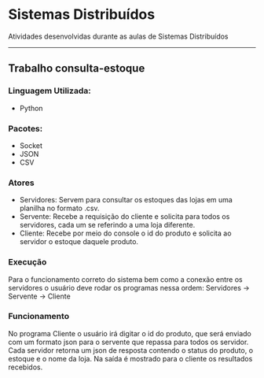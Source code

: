 # Sistemas Distribuídos
 Atividades desenvolvidas durante as aulas de Sistemas Distribuídos
 
 --------------------
## Trabalho consulta-estoque
### Linguagem Utilizada: 
 - Python
 
### Pacotes: 
- Socket
- JSON
- CSV

### Atores
 - Servidores: Servem para consultar os estoques das lojas em uma planilha no formato .csv.
 - Servente: Recebe a requisição do cliente e solicita para todos os servidores, cada um se referindo a uma loja diferente.
 - Cliente: Recebe por meio do console o id do produto e solicita ao servidor o estoque daquele produto.

### Execução
Para o funcionamento correto do sistema bem como a conexão entre os servidores o usuário deve rodar os programas nessa ordem:
Servidores -> Servente -> Cliente

### Funcionamento
No programa Cliente o usuário irá digitar o id do produto, que será enviado com um formato json para o servente que repassa para todos os servidor. Cada servidor retorna um json de resposta contendo o status do produto, o estoque e o nome da loja. Na saída é mostrado para o cliente os resultados recebidos.

